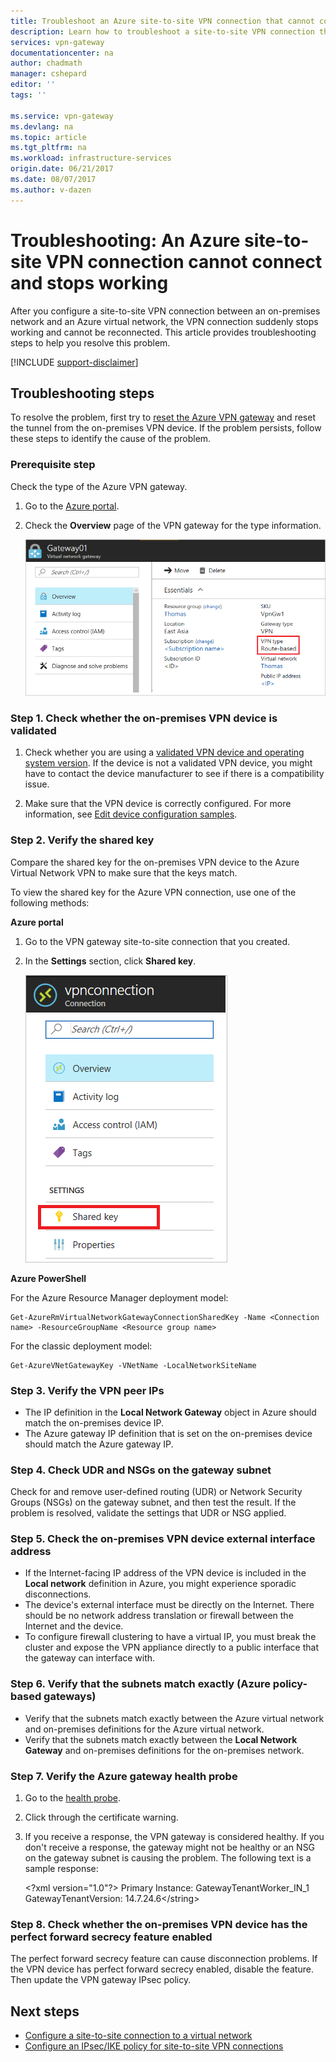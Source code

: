 ```yaml
---
title: Troubleshoot an Azure site-to-site VPN connection that cannot connect| Azure
description: Learn how to troubleshoot a site-to-site VPN connection that suddenly stops working and cannot be reconnected. 
services: vpn-gateway
documentationcenter: na
author: chadmath
manager: cshepard
editor: ''
tags: ''

ms.service: vpn-gateway
ms.devlang: na
ms.topic: article
ms.tgt_pltfrm: na
ms.workload: infrastructure-services
origin.date: 06/21/2017
ms.date: 08/07/2017
ms.author: v-dazen
---
```


# Troubleshooting: An Azure site-to-site VPN connection cannot connect and stops working

After you configure a site-to-site VPN connection between an on-premises network and an Azure virtual network, the VPN connection suddenly stops working and cannot be reconnected. This article provides troubleshooting steps to help you resolve this problem. 

[!INCLUDE [support-disclaimer](../../includes/support-disclaimer.md)]

## Troubleshooting steps

To resolve the problem, first try to [reset the Azure VPN gateway](vpn-gateway-resetgw-classic.md) and reset the tunnel from the on-premises VPN device. If the problem persists, follow these steps to identify the cause of the problem.

### Prerequisite step

Check the type of the Azure VPN gateway.

1. Go to the [Azure portal](https://portal.azure.cn).

2. Check the **Overview** page of the VPN gateway for the type information.

    ![Overview of the gateway](media\vpn-gateway-troubleshoot-site-to-site-cannot-connect\gatewayoverview.png)

### Step 1. Check whether the on-premises VPN device is validated

1. Check whether you are using a [validated VPN device and operating system version](vpn-gateway-about-vpn-devices.md#a-namedevicetableavalidated-vpn-devices-and-device-configuration-guides). If the device is not a validated VPN device, you might have to contact the device manufacturer to see if there is a compatibility issue.

2. Make sure that the VPN device is correctly configured. For more information, see [Edit device configuration samples](/vpn-gateway-about-vpn-devices.md#editing).

### Step 2. Verify the shared key

Compare the shared key for the on-premises VPN device to the Azure Virtual Network VPN to make sure that the keys match. 

To view the shared key for the Azure VPN connection, use one of the following methods:

**Azure portal**

1. Go to the VPN gateway site-to-site connection that you created.

2. In the **Settings** section, click **Shared key**.

    ![Shared key](media/vpn-gateway-troubleshoot-site-to-site-cannot-connect/sharedkey.png)

**Azure PowerShell**

For the Azure Resource Manager deployment model:

    Get-AzureRmVirtualNetworkGatewayConnectionSharedKey -Name <Connection name> -ResourceGroupName <Resource group name>

For the classic deployment model:

    Get-AzureVNetGatewayKey -VNetName -LocalNetworkSiteName

### Step 3. Verify the VPN peer IPs

-	The IP definition in the **Local Network Gateway** object in Azure should match the on-premises device IP.
-	The Azure gateway IP definition that is set on the on-premises device should match the Azure gateway IP.

### Step 4. Check UDR and NSGs on the gateway subnet

Check for and remove user-defined routing (UDR) or Network Security Groups (NSGs) on the gateway subnet, and then test the result. If the problem is resolved, validate the settings that UDR or NSG applied.

### Step 5. Check the on-premises VPN device external interface address

- If the Internet-facing IP address of the VPN device is included in the **Local network** definition in Azure, you might experience sporadic disconnections.
- The device's external interface must be directly on the Internet. There should be no network address translation or firewall between the Internet and the device.
- To configure firewall clustering to have a virtual IP, you must break the cluster and expose the VPN appliance directly to a public interface that the gateway can interface with.

### Step 6. Verify that the subnets match exactly (Azure policy-based gateways)

-	Verify that the subnets match exactly between the Azure virtual network and on-premises definitions for the Azure virtual network.
-	Verify that the subnets match exactly between the **Local Network Gateway** and on-premises definitions for the on-premises network.

### Step 7. Verify the Azure gateway health probe

1. Go to the [health probe](https://&lt;YourVirtualNetworkGatewayIP&gt;:8081/healthprobe).

2. Click through the certificate warning.
3. If you receive a response, the VPN gateway is considered healthy. If you don't receive a response, the gateway might not be healthy or an NSG on the gateway subnet is causing the problem. The following text is a sample response:

    &lt;?xml version="1.0"?>
    <string xmlns="http://schemas.microsoft.com/2003/10/Serialization/">Primary Instance: GatewayTenantWorker_IN_1 GatewayTenantVersion: 14.7.24.6</string&gt;

### Step 8. Check whether the on-premises VPN device has the perfect forward secrecy feature enabled

The perfect forward secrecy feature can cause disconnection problems. If the VPN device has perfect forward secrecy enabled, disable the feature. Then update the VPN gateway IPsec policy.

## Next steps

-	[Configure a site-to-site connection to a virtual network](vpn-gateway-howto-site-to-site-resource-manager-portal.md)
-	[Configure an IPsec/IKE policy for site-to-site VPN connections](vpn-gateway-ipsecikepolicy-rm-powershell.md)